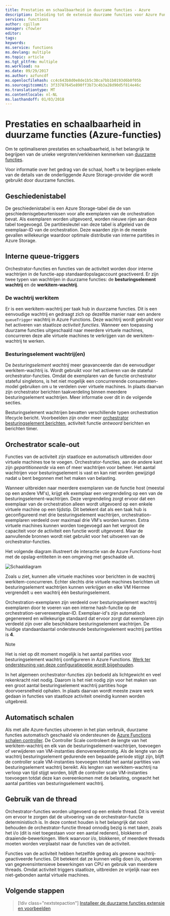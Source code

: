 ```yaml
---
title: Prestaties en schaalbaarheid in duurzame functies - Azure
description: Inleiding tot de extensie duurzame functies voor Azure Functions.
services: functions
author: cgillum
manager: cfowler
editor: 
tags: 
keywords: 
ms.service: functions
ms.devlang: multiple
ms.topic: article
ms.tgt_pltfrm: multiple
ms.workload: na
ms.date: 09/29/2017
ms.author: azfuncdf
ms.openlocfilehash: cc4c643b8d0e8de1b5c38ca7bb1b0193d6b0f05b
ms.sourcegitcommit: 3f33787645e890ff3b73c4b3a28d90d5f814e46c
ms.translationtype: MT
ms.contentlocale: nl-NL
ms.lasthandoff: 01/03/2018
---
```

# <a name="performance-and-scale-in-durable-functions-azure-functions"></a>Prestaties en schaalbaarheid in duurzame functies (Azure-functies)

Om te optimaliseren prestaties en schaalbaarheid, is het belangrijk te begrijpen van de unieke vergroten/verkleinen kenmerken van [duurzame functies](durable-functions-overview.md).

Voor informatie over het gedrag van de schaal, hoeft u te begrijpen enkele van de details van de onderliggende Azure Storage-provider die wordt gebruikt door duurzame functies.

## <a name="history-table"></a>Geschiedenistabel

De geschiedenistabel is een Azure Storage-tabel die de van geschiedenisgebeurtenissen voor alle exemplaren van de orchestration bevat. Als exemplaren worden uitgevoerd, worden nieuwe rijen aan deze tabel toegevoegd. De partitiesleutel van deze tabel is afgeleid van de exemplaar-ID van de orchestration. Deze waarden zijn in de meeste gevallen willekeurige waardoor optimale distributie van interne partities in Azure Storage.

## <a name="internal-queue-triggers"></a>Interne queue-triggers

Orchestrator-functies en functies van de activiteit worden door interne wachtrijen in de functie-app standaardopslagaccount geactiveerd. Er zijn twee typen van wachtrijen in duurzame functies: de **besturingselement wachtrij** en de **werkitem-wachtrij**.

### <a name="the-work-item-queue"></a>De wachtrij werkitem

Er is een werkitem-wachtrij per taak hub in duurzame functies. Dit is een eenvoudige wachtrij en gedraagt zich op dezelfde manier naar een andere `queueTrigger` wachtrij in Azure Functions. Deze wachtrij wordt gebruikt voor het activeren van staatloze *activiteit functies*. Wanneer een toepassing duurzame functies uitgeschaald naar meerdere virtuele machines, concurreren deze alle virtuele machines te verkrijgen van de werkitem-wachtrij te werken.

### <a name="control-queues"></a>Besturingselement wachtrij(en)

De *besturingselement wachtrij* meer geavanceerde dan de eenvoudiger werkitem-wachtrij is. Wordt gebruikt voor het activeren van de stateful orchestrator-functies. Omdat de exemplaren van de functie orchestrator stateful singletons, is het niet mogelijk een concurrerende consumenten-model gebruiken om u te verdelen over virtuele machines. In plaats daarvan zijn orchestrator berichten taakverdeling binnen meerdere besturingselement wachtrijen. Meer informatie over dit in de volgende secties.

Besturingselement wachtrijen bevatten verschillende typen orchestration lifecycle bericht. Voorbeelden zijn onder meer [orchestrator besturingselement berichten](durable-functions-instance-management.md), activiteit functie *antwoord* berichten en berichten timer.

## <a name="orchestrator-scale-out"></a>Orchestrator scale-out

Functies van de activiteit zijn staatloze en automatisch uitbreiden door virtuele machines toe te voegen. Orchestrator-functies, aan de andere kant zijn *gepartitioneerde* via een of meer wachtrijen voor beheer. Het aantal wachtrijen voor besturingselement is vast en kan niet worden gewijzigd nadat u bent begonnen met het maken van belasting.

Wanneer uitbreiden naar meerdere exemplaren van de functie host (meestal op een andere VM's), krijgt elk exemplaar een vergrendeling op een van de besturingselement-wachtrijen. Deze vergrendeling zorgt ervoor dat een exemplaar van de orchestration alleen wordt uitgevoerd op een enkele virtuele machine op een tijdstip. Dit betekent dat als een taak hub is geconfigureerd met drie besturingselement wachtrijen, orchestration-exemplaren verdeeld over maximaal drie VM's worden kunnen. Extra virtuele machines kunnen worden toegevoegd aan het vergroot de capaciteit voor de activiteit een functie wordt uitgevoerd.  Maar de aanvullende bronnen wordt niet gebruikt voor het uitvoeren van de orchestrator-functies.

Het volgende diagram illustreert de interactie van de Azure Functions-host met de opslag-entiteiten in een omgeving met geschaalde uit.

![Schaaldiagram](media/durable-functions-perf-and-scale/scale-diagram.png)

Zoals u ziet, kunnen alle virtuele machines voor berichten in de wachtrij werkitem-concurreren. Echter slechts drie virtuele machines berichten uit besturingselement wachtrijen kunnen verkrijgen en elke VM Hiermee vergrendelt u een wachtrij één besturingselement.

Orchestration-exemplaren zijn verdeeld over besturingselement wachtrij exemplaren door te voeren van een interne hash-functie op de orchestration-serverexemplaar-ID. Exemplaar-id's zijn automatisch gegenereerd en willekeurige standaard dat ervoor zorgt dat exemplaren zijn verdeeld zijn over alle beschikbare besturingselement wachtrijen. De huidige standaardaantal ondersteunde besturingselement wachtrij partities is **4**.

> [!NOTE]
> Het is niet op dit moment mogelijk is het aantal partities voor besturingselement wachtrij configureren in Azure Functions. [Werk ter ondersteuning van deze configuratieoptie wordt bijgehouden](https://github.com/Azure/azure-functions-durable-extension/issues/73).

In het algemeen orchestrator-functies zijn bedoeld als lichtgewicht en veel rekenkracht niet nodig. Daarom is het niet nodig zijn voor het maken van een groot aantal besturingselement wachtrij partities hoge doorvoersnelheid ophalen. In plaats daarvan wordt meeste zware werk gedaan in functies van staatloze activiteit oneindig kunnen worden uitgebreid.

## <a name="auto-scale"></a>Automatisch schalen

Als met alle Azure-functies uitvoeren in het plan verbruik, duurzame functies automatisch geschaald via ondersteunen de [Azure Functions schalen controller](https://docs.microsoft.com/azure/azure-functions/functions-scale#runtime-scaling). De Controller Scale controleert de lengte van het werkitem-wachtrij en elk van de besturingselement-wachtrijen, toevoegen of verwijderen van VM-instanties dienovereenkomstig. Als de lengte van de wachtrij besturingselement gedurende een bepaalde periode stijgt zijn, blijft de controller scale VM-instanties toevoegen totdat het aantal partities van besturingselement wachtrij bereikt. Als lengten van werkitem-wachtrij na verloop van tijd stijgt worden, blijft de controller scale VM-instanties toevoegen totdat deze kan overeenkomen met de belasting, ongeacht het aantal partities van besturingselement wachtrij.

## <a name="thread-usage"></a>Gebruik van de thread

Orchestrator-functies worden uitgevoerd op een enkele thread. Dit is vereist om ervoor te zorgen dat de uitvoering van de orchestrator-functie deterministisch is. In deze context houden is het belangrijk dat nooit behouden de orchestrator-functie thread onnodig bezig is met taken, zoals het i/o (dit is niet toegestaan voor een aantal redenen), blokkeren of draaiende-bewerkingen. Werk waarvoor i/o, blokkeren, of meerdere threads moeten worden verplaatst naar de functies van de activiteit.

Functies van de activiteit hebben hetzelfde gedrag als gewone wachtrij-geactiveerde functies. Dit betekent dat ze kunnen veilig doen i/o, uitvoeren van gegevensintensieve bewerkingen van CPU en gebruik van meerdere threads. Omdat activiteit triggers staatloze, uitbreiden ze vrijelijk naar een niet-gebonden aantal virtuele machines.

## <a name="next-steps"></a>Volgende stappen

> [!div class="nextstepaction"]
> [Installeer de duurzame functies extensie en voorbeelden](durable-functions-install.md)
